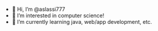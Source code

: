 - 👋 Hi, I’m @aslassi777
- 👀 I’m interested in computer science!
- 🌱 I’m currently learning java, web/app development, etc.

<!---
aslassi777/aslassi777 is a ✨ special ✨ repository because its `README.md` (this file) appears on your GitHub profile.
You can click the Preview link to take a look at your changes.
--->
